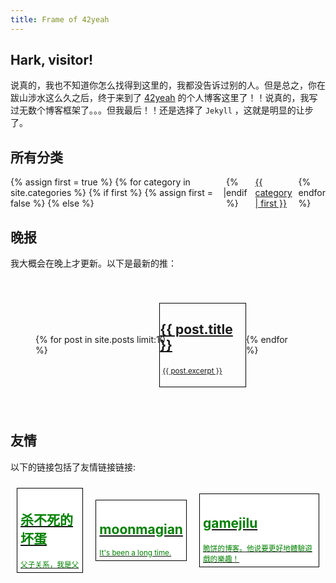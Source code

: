 ```yaml
---
title: Frame of 42yeah
---
```


## Hark, visitor!

说真的，我也不知道你怎么找得到这里的，我都没告诉过别的人。但是总之，你在跋山涉水这么久之后，终于来到了 [42yeah](https://github.com/POTION4) 的个人博客这里了！！说真的，我写过无数个博客框架了。。。但我最后！！还是选择了 `Jekyll` ，这就是明显的让步了。

<div class="paperi floats">
  <h2>所有分类</h2>
  <div style="display: flex; justify-items: between; align-items: center; overflow-x: auto;">
    {% assign first = true %}
    {% for category in site.categories %}
      {% if first %}
        {% assign first = false %}
      {% else %}
        <div>|</div>
      {% endif %}
      <div style="padding-left: 10px; padding-right: 10px;">
        <a href="javascript:void()">{{ category | first }}</a>
      </div>
    {% endfor %}
  </div>
</div>

## 晚报

我大概会在晚上才更新。以下是最新的推：

<div style="display: flex; justify-items: between; align-items: center; overflow-x: auto; padding: 2.5rem;">
  {% for post in site.posts limit:10 %}
    <a href="{{ post.url }}">
      <div style="padding: 0px px 0px 5px; margin-left: -1.5rem; border-color: black; border-style: solid; border-width: 1px; max-width: 200px;" class="card">
        <h2>{{ post.title }}</h2>
        <p style="padding: 0.25rem;">
          <small>{{ post.excerpt }}</small>
        </p>
      </div>
    </a>
  {% endfor %}
</div>

## 友情

以下的链接包括了友情链接链接:

<div style="display: flex; justify-items: between; align-items: center; overflow-x: auto;">
  <a href="https://zzkdev.github.io">
    <div style="padding: 5px; margin: 10px; border-color: black; border-style: solid; border-width: 1px; color: green; background-color: white;">
      <h2>杀不死的坏蛋</h2>
      <small>父子关系，我是父</small>
    </div>
  </a>
  <a href="http://122.114.233.64">
    <div style="padding: 5px; margin: 10px; border-color: black; border-style: solid; border-width: 1px; color: green; background-color: white;">
      <h2>moonmagian</h2>
      <small>It's been a long time.</small>
    </div>
  </a>
  <a href="https://gamejilu.com">
    <div style="padding: 5px; margin: 10px; border-color: black; border-style: solid; border-width: 1px; color: green; background-color: white;">
      <h2>gamejilu</h2>
      <small>脆饼的博客。他说要更好地體驗遊戲的樂趣！</small>
    </div>
  </a>
</div>
